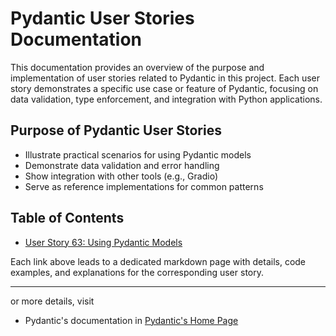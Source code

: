 # Pydantic User Stories Documentation

This documentation provides an overview of the purpose and implementation of user stories related to Pydantic in this project. Each user story demonstrates a specific use case or feature of Pydantic, focusing on data validation, type enforcement, and integration with Python applications.

## Purpose of Pydantic User Stories
- Illustrate practical scenarios for using Pydantic models
- Demonstrate data validation and error handling
- Show integration with other tools (e.g., Gradio)
- Serve as reference implementations for common patterns

## Table of Contents

- [User Story 63: Using Pydantic Models](../../../pydantic/us63/US63_pydantic_model.md)

Each link above leads to a dedicated markdown page with details, code examples, and explanations for the corresponding user story.

---
or more details, visit 
 - Pydantic's documentation in [Pydantic's Home Page](https://docs.pydantic.dev/latest/)